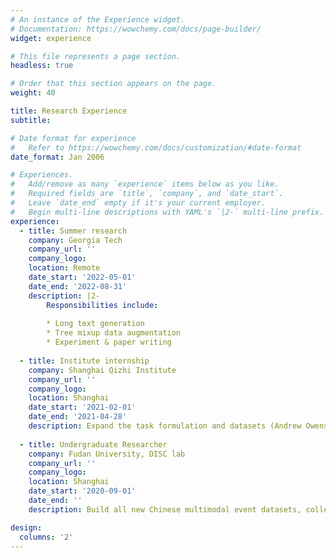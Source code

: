 ```yaml
---
# An instance of the Experience widget.
# Documentation: https://wowchemy.com/docs/page-builder/
widget: experience

# This file represents a page section.
headless: true

# Order that this section appears on the page.
weight: 40

title: Research Experience
subtitle:

# Date format for experience
#   Refer to https://wowchemy.com/docs/customization/#date-format
date_format: Jan 2006

# Experiences.
#   Add/remove as many `experience` items below as you like.
#   Required fields are `title`, `company`, and `date_start`.
#   Leave `date_end` empty if it's your current employer.
#   Begin multi-line descriptions with YAML's `|2-` multi-line prefix.
experience:
  - title: Summer research 
    company: Georgia Tech
    company_url: ''
    company_logo: 
    location: Remote
    date_start: '2022-05-01'
    date_end: '2022-08-31'
    description: |2-
        Responsibilities include:
        
        * Long text generation
        * Tree mixup data augmentation
        * Experiment & paper writing
        
  - title: Institute internship 
    company: Shanghai Qizhi Institute
    company_url: ''
    company_logo: 
    location: Shanghai
    date_start: '2021-02-01'
    date_end: '2021-04-28'
    description: Expand the task formulation and datasets (Andrew Owens et al,2016).
    
  - title: Undergraduate Researcher
    company: Fudan University, DISC lab 
    company_url: ''
    company_logo: 
    location: Shanghai
    date_start: '2020-09-01'
    date_end: ''
    description: Build all new Chinese multimodal event datasets, collecting data and bring new task as well as baseline

design:
  columns: '2'
---
```

